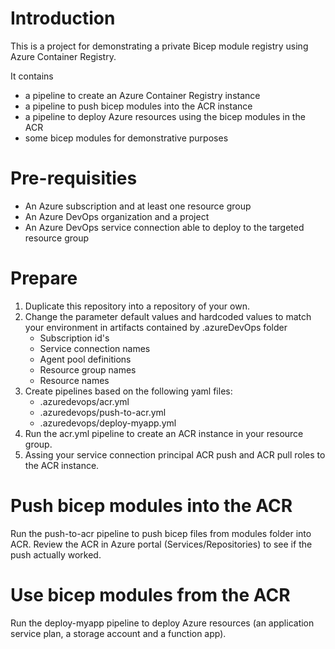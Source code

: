 # Introduction 
This is a project for demonstrating a private Bicep module registry using Azure Container Registry.

It contains  
- a pipeline to create an Azure Container Registry instance
- a pipeline to push bicep modules into the ACR instance
- a pipeline to deploy Azure resources using the bicep modules in the ACR
- some bicep modules for demonstrative purposes 

# Pre-requisities

- An Azure subscription and at least one resource group
- An Azure DevOps organization and a project
- An Azure DevOps service connection able to deploy to the targeted resource group

# Prepare

1. Duplicate this repository into a repository of your own.
2. Change the parameter default values and hardcoded values to match your environment in artifacts contained by .azureDevOps folder
    - Subscription id's
    - Service connection names
    - Agent pool definitions
    - Resource group names
    - Resource names
3. Create pipelines based on the following yaml files:
    - .azuredevops/acr.yml
    - .azuredevops/push-to-acr.yml
    - .azuredevops/deploy-myapp.yml
4. Run the acr.yml pipeline to create an ACR instance in your resource group.
5. Assing your service connection principal ACR push and ACR pull roles to the ACR instance.

# Push bicep modules into the ACR

Run the push-to-acr pipeline to push bicep files from modules folder into ACR. Review the ACR in Azure portal (Services/Repositories) to see if the push actually worked.

# Use bicep modules from the ACR

Run the deploy-myapp pipeline to deploy Azure resources (an application service plan, a storage account and a function app).